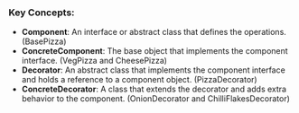 ### Key Concepts:

-   **Component**: An interface or abstract class that defines the operations. (BasePizza)
-   **ConcreteComponent**: The base object that implements the component interface. (VegPizza and CheesePizza)
-   **Decorator**: An abstract class that implements the component interface and holds a reference to a component object. (PizzaDecorator)
-   **ConcreteDecorator**: A class that extends the decorator and adds extra behavior to the component. (OnionDecorator and ChilliFlakesDecorator)